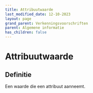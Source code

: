 ```yaml
---
title: Attribuutwaarde
last_modified_date: 12-10-2023
layout: page
grand_parent: Verkenningsvoorschriften
parent: Algemene informatie
has_children: false
---
```


Attribuutwaarde
===============

## Definitie

Een waarde die een attribuut aanneemt.
